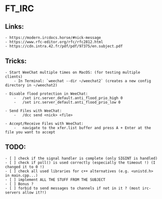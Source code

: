 # FT_IRC

## Links:

	- https://modern.ircdocs.horse/#nick-message
    - https://www.rfc-editor.org/rfc/rfc2812.html
    - https://cdn.intra.42.fr/pdf/pdf/97375/en.subject.pdf

## Tricks:
    - Start WeeChat multiple times on MacOS: (for testing multiple clients)
        - In Terminal: `weechat --dir ~/weechat2` (creates a new config directory in ~/weechat2)
    
    - Disable flood protection in WeeChat:
        -   /set irc.server_default.anti_flood_prio_high 0
        -   /set irc.server_default.anti_flood_prio_low 0

    - Send Files with WeeChat:
        -   /dcc send <nick> <file>
    
    - Accept/Receive Files with WeeChat:
        -   navigate to the xfer.list buffer and press A + Enter at the file you want to accept
    

## TODO:
    - [ ] check if the signal handler is complete (only SIGINT is handled)
    - [ ] check if poll() is used correctly (especially the timeout !) (I changed it to 0 !) 
    - [ ] check all used libraries for c++ alternatives (e.g. <unistd.h> in main.cpp...)
    - [ ] implement ALL THE STUFF FROM THE SUBJECT
    - [ ] Bonus ?
	- [ ] forbid to send messages to channels if not in it ? (most irc-servers allow it?!)
